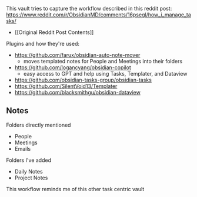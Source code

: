 This vault tries to capture the workflow described in this reddit post:
https://www.reddit.com/r/ObsidianMD/comments/16psegl/how_i_manage_tasks/
- [[Original Reddit Post Contents]]

Plugins and how they're used:
- https://github.com/farux/obsidian-auto-note-mover
	- moves templated notes for People and Meetings into their folders
- https://github.com/logancyang/obsidian-copilot
	- easy access to GPT and help using Tasks, Templater, and Dataview
- https://github.com/obsidian-tasks-group/obsidian-tasks
- https://github.com/SilentVoid13/Templater
- https://github.com/blacksmithgu/obsidian-dataview

## Notes
Folders directly mentioned
- People
- Meetings
- Emails

Folders I've added
- Daily Notes
- Project Notes

This workflow reminds me of this other task centric vault